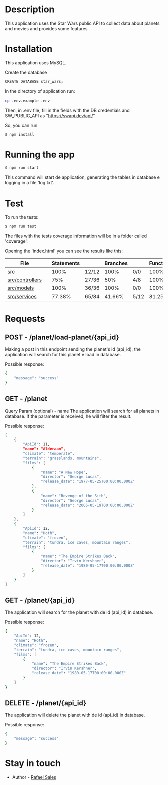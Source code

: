 # Description
This application uses the Star Wars public API to collect data about planets and movies and provides some features

# Installation

This application uses MySQL.

Create the database
```bash
CREATE DATABASE star_wars;
```
In the directory of application run:
```bash
cp .env.example .env
```
Then, in .env file, fill in the fields with the DB credentials and SW_PUBLIC_API as "https://swapi.dev/api/"

So, you can run
```bash
$ npm install
```

# Running the app

```bash
$ npm run start
```
This command will start de application, generating the tables in database e logging in a file 'log.txt'.

# Test

To run the tests:
```bash
$ npm run test
```
The files with the tests coverage information will be in a folder called 'coverage'.

Opening the 'index.html' you can see the results like this:
<table class="coverage-summary">
<thead>
<tr>
   <th data-col="file" data-fmt="html" data-html="true" class="file">File</th>
   <th data-col="pic" data-type="number" data-fmt="html" data-html="true" class="pic"></th>
   <th data-col="statements" data-type="number" data-fmt="pct" class="pct">Statements</th>
   <th data-col="statements_raw" data-type="number" data-fmt="html" class="abs"></th>
   <th data-col="branches" data-type="number" data-fmt="pct" class="pct">Branches</th>
   <th data-col="branches_raw" data-type="number" data-fmt="html" class="abs"></th>
   <th data-col="functions" data-type="number" data-fmt="pct" class="pct">Functions</th>
   <th data-col="functions_raw" data-type="number" data-fmt="html" class="abs"></th>
   <th data-col="lines" data-type="number" data-fmt="pct" class="pct">Lines</th>
   <th data-col="lines_raw" data-type="number" data-fmt="html" class="abs"></th>
</tr>
</thead>
<tbody><tr>
	<td class="file high" data-value="src"><a href="src/index.html">src</a></td>
	<td data-value="100" class="pic high">
	<div class="chart"><div class="cover-fill cover-full" style="width: 100%"></div><div class="cover-empty" style="width: 0%"></div></div>
	</td>
	<td data-value="100" class="pct high">100%</td>
	<td data-value="12" class="abs high">12/12</td>
	<td data-value="100" class="pct high">100%</td>
	<td data-value="0" class="abs high">0/0</td>
	<td data-value="100" class="pct high">100%</td>
	<td data-value="0" class="abs high">0/0</td>
	<td data-value="100" class="pct high">100%</td>
	<td data-value="10" class="abs high">10/10</td>
	</tr>

<tr>
	<td class="file medium" data-value="src/controllers"><a href="src/controllers/index.html">src/controllers</a></td>
	<td data-value="75" class="pic medium">
	<div class="chart"><div class="cover-fill" style="width: 75%"></div><div class="cover-empty" style="width: 25%"></div></div>
	</td>
	<td data-value="75" class="pct medium">75%</td>
	<td data-value="36" class="abs medium">27/36</td>
	<td data-value="50" class="pct medium">50%</td>
	<td data-value="8" class="abs medium">4/8</td>
	<td data-value="100" class="pct high">100%</td>
	<td data-value="5" class="abs high">5/5</td>
	<td data-value="73.52" class="pct medium">73.52%</td>
	<td data-value="34" class="abs medium">25/34</td>
	</tr>

<tr>
	<td class="file high" data-value="src/models"><a href="src/models/index.html">src/models</a></td>
	<td data-value="100" class="pic high">
	<div class="chart"><div class="cover-fill cover-full" style="width: 100%"></div><div class="cover-empty" style="width: 0%"></div></div>
	</td>
	<td data-value="100" class="pct high">100%</td>
	<td data-value="36" class="abs high">36/36</td>
	<td data-value="100" class="pct high">100%</td>
	<td data-value="0" class="abs high">0/0</td>
	<td data-value="100" class="pct high">100%</td>
	<td data-value="6" class="abs high">6/6</td>
	<td data-value="100" class="pct high">100%</td>
	<td data-value="24" class="abs high">24/24</td>
	</tr>

<tr>
	<td class="file medium" data-value="src/services"><a href="src/services/index.html">src/services</a></td>
	<td data-value="77.38" class="pic medium">
	<div class="chart"><div class="cover-fill" style="width: 77%"></div><div class="cover-empty" style="width: 23%"></div></div>
	</td>
	<td data-value="77.38" class="pct medium">77.38%</td>
	<td data-value="84" class="abs medium">65/84</td>
	<td data-value="41.66" class="pct low">41.66%</td>
	<td data-value="12" class="abs low">5/12</td>
	<td data-value="81.25" class="pct high">81.25%</td>
	<td data-value="16" class="abs high">13/16</td>
	<td data-value="75.64" class="pct medium">75.64%</td>
	<td data-value="78" class="abs medium">59/78</td>
	</tr>

</tbody>
</table>

# Requests

## POST - /planet/load-planet/{api_id} 

Making a post in this endpoint sending the planet's id (api_id), the application will search for this planet e load in database.

Possible response:
```bash
{
    "message": "success"
}
```

## GET - /planet
  
Query Param (optional) - name
The application will search for all planets in database. If the parameter is received, he will filter the result.

Possible response:
```bash
[
    {
        "ApiId": 11,
        "name": "Alderaan",
        "climate": "temperate",
        "terrain": "grasslands, mountains",
        "films": [
            {
                "name": "A New Hope",
                "director": "George Lucas",
                "release_date": "1977-05-25T00:00:00.000Z"
            },
            {
                "name": "Revenge of the Sith",
                "director": "George Lucas",
                "release_date": "2005-05-19T00:00:00.000Z"
            }
        ]
    },
    {
        "ApiId": 12,
        "name": "Hoth",
        "climate": "frozen",
        "terrain": "tundra, ice caves, mountain ranges",
        "films": [
            {
                "name": "The Empire Strikes Back",
                "director": "Irvin Kershner",
                "release_date": "1980-05-17T00:00:00.000Z"
            }
        ]
    }
]
```
## GET - /planet/{api_id}
The application will search for the planet with de id (api_id) in database.

Possible response:
```bash
{
    "ApiId": 12,
    "name": "Hoth",
    "climate": "frozen",
    "terrain": "tundra, ice caves, mountain ranges",
    "films": [
        {
            "name": "The Empire Strikes Back",
            "director": "Irvin Kershner",
            "release_date": "1980-05-17T00:00:00.000Z"
        }
    ]
}
```

## DELETE - /planet/{api_id}
The application will delete the planet with de id (api_id) in database.

Possible response:

```bash
{
    "message": "success"
}
```
# Stay in touch

- Author - [Rafael Sales](https://www.linkedin.com/in/rafael-rodrigues-de-oliveira-sales-4b0321102/)
